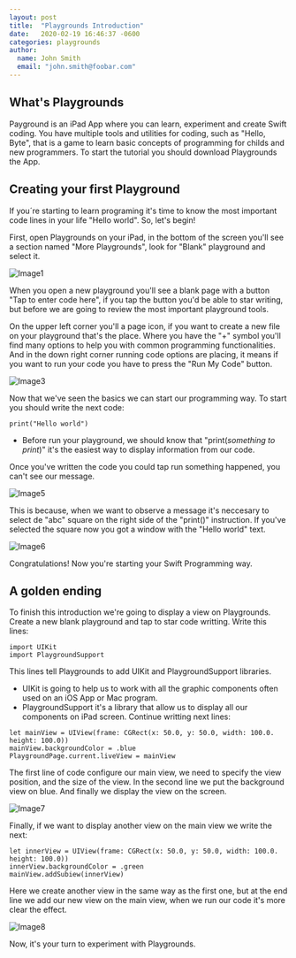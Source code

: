 ```yaml
---
layout: post
title:  "Playgrounds Introduction"
date:   2020-02-19 16:46:37 -0600
categories: playgrounds
author:
  name: John Smith
  email: "john.smith@foobar.com"
---
```


## What's Playgrounds
Payground is an iPad App where you can learn, experiment and create Swift coding. You have multiple tools and utilities for coding, such as "Hello, Byte", that is a game to learn basic concepts of programming for childs and new programmers. To start the tutorial you should download Playgrounds the App.

## Creating your first Playground
If you´re starting to learn programing it's time to know the most important code lines in your life "Hello world". So, let's begin! 

First, open Playgrounds on your iPad, in the bottom of the screen you'll see a section named "More Playgrounds", look for "Blank" playground and select it.

![Image1](https://i.imgur.com/BE55gfO.png)

When you open a new playground you'll see a blank page with a button "Tap to enter code here", if you tap the button you'd be able to star writing, but before we are going to review the most important playground tools.

On the upper left corner you'll a page icon, if you want to create a new file on your playground that's the place. Where you have the "+" symbol you'll find many options to help you with common programming functionalities. And in the down right corner running code options are placing, it means if you want to run your code you have to press the "Run My Code"  button.

![Image3](https://i.imgur.com/er9IBb4.jpg)

Now that we've seen the basics we can start our programming way. To start you should write the next code:
 ```
print("Hello world")
 ```

* Before run your playground, we should know that "print(*something to print*)" it's the easiest way to display information from our code.

Once you've written the code you could tap run something happened, you can't see our message. 

![Image5](https://i.imgur.com/XO92PRD.png)

This is because, when we want to observe a message it's neccesary to select de "abc" square on the right side of the "print()" instruction. If you've selected the square now you got a window with the "Hello world" text.

![Image6](https://i.imgur.com/5JOxoZT.png)

Congratulations! Now you're starting your Swift Programming way.

## A golden ending
To finish this introduction we're going to display a view on Playgrounds. Create a new blank playground and tap to star code writting. Write this lines:

```
import UIKit
import PlaygroundSupport
```

This lines tell Playgrounds to  add UIKit and PlaygroundSupport libraries.
* UIKit is going to help us to work with all the graphic components often used on an iOS App or Mac program.
* PlaygroundSupport it's a library that allow us to display all our components on iPad screen.
Continue writting next lines:

```
let mainView = UIView(frame: CGRect(x: 50.0, y: 50.0, width: 100.0. height: 100.0))
mainView.backgroundColor = .blue
PlaygroundPage.current.liveView = mainView
```
The first line of code configure our main view, we need to specify  the view position, and the size of the view. In the second line we put the background view on blue. And finally we display the view on the screen.

![Image7](https://i.imgur.com/WqRLKsw.png)

Finally, if we want to display another view on the main view we write the next:

 ```
let innerView = UIView(frame: CGRect(x: 50.0, y: 50.0, width: 100.0. height: 100.0))
innerView.backgroundColor = .green
mainView.addSubiew(innerView)
 ```
Here we create another view in the same way as the first one, but at the end line we add our new view on the main view, when we run our code it's more clear the effect.

![Image8](https://i.imgur.com/ptjRn90.png)

Now, it's your turn to experiment with Playgrounds.

 
